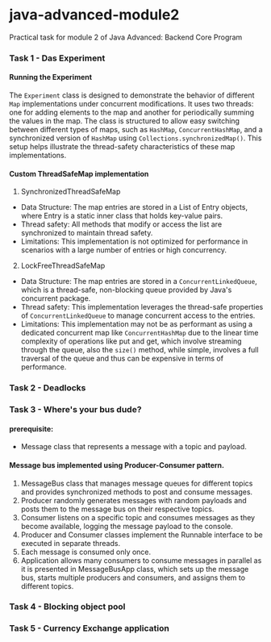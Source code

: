 # java-advanced-module2
Practical task for module 2 of Java Advanced: Backend Core Program


### Task 1 - Das Experiment

#### Running the Experiment

The <code>Experiment</code> class is designed to demonstrate the behavior of different <code>Map</code> implementations under concurrent modifications. 
It uses two threads: one for adding elements to the map and another for periodically summing the values in the map. 
The class is structured to allow easy switching between different types of maps, such as <code>HashMap</code>, <code>ConcurrentHashMap</code>, and a synchronized version of <code>HashMap</code> using <code>Collections.synchronizedMap()</code>. 
This setup helps illustrate the thread-safety characteristics of these map implementations.

#### Custom ThreadSafeMap implementation

1. SynchronizedThreadSafeMap

- Data Structure: The map entries are stored in a List of Entry objects, where Entry is a static inner class that holds key-value pairs.
- Thread safety: All methods that modify or access the list are synchronized to maintain thread safety.
- Limitations: This implementation is not optimized for performance in scenarios with a large number of entries or high concurrency.

2. LockFreeThreadSafeMap

- Data Structure: The map entries are stored in a <code>ConcurrentLinkedQueue</code>, which is a thread-safe, non-blocking queue provided by Java's concurrent package. 
- Thread safety: This implementation leverages the thread-safe properties of <code>ConcurrentLinkedQueue</code> to manage concurrent access to the entries.
- Limitations: This implementation may not be as performant as using a dedicated concurrent map like <code>ConcurrentHashMap</code>
  due to the linear time complexity of operations like put and get, which involve streaming through the queue,
  also the <code>size()</code> method, while simple, involves a full traversal of the queue and thus can be expensive in terms of performance.

### Task 2 - Deadlocks



### Task 3 - Where's your bus dude?

#### prerequisite:

-  Message class that represents a message with a topic and payload.

#### Message bus implemented using Producer-Consumer pattern.

1. MessageBus class that manages message queues for different topics and provides synchronized methods to post and consume messages.
2. Producer randomly generates messages with random payloads and posts them to the message bus on their respective topics.
3. Consumer listens on a specific topic and consumes messages as they become available, logging the message payload to the console.
4. Producer and Consumer classes implement the Runnable interface to be executed in separate threads.
5. Each message is consumed only once.
6. Application allows many consumers to consume messages in parallel as it is presented in MessageBusApp class,
which sets up the message bus, starts multiple producers and consumers, and assigns them to different topics.


### Task 4 - Blocking object pool



### Task 5 - Currency Exchange application

